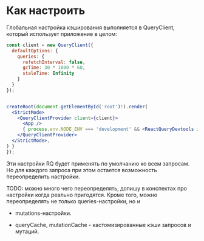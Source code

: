 # Как настроить

Глобальная настройка кэширования выполняется в QueryClient, который использует приложение в целом:

```jsx
const client = new QueryClient({
  defaultOptions: {
    queries: {
      refetchInterval: false,
      gcTime: 30 * 1000 * 60,
      staleTime: Infinity
    }
  }
});


createRoot(document.getElementById('root')!).render(
  <StrictMode>
    <QueryClientProvider client={client}>
      <App />
      { process.env.NODE_ENV === 'development' && <ReactQueryDevtools initialIsOpen={false} /> }
    </QueryClientProvider>
  </StrictMode>,
) }
});
```

Эти настройки RQ будет применять по умолчанию ко всем запросам. Но для каждого запроса при этом остается возможность переопределить настройки.



TODO: можно много чего переопределять, допишу в конспектах про настройки когда реально пригодятся. Кроме того, можно переопределять не только queries-настройки, но и 

- mutations-настройки.

- queryCache, mutationCache - кастомизированные кэши запросов и мутаций.

